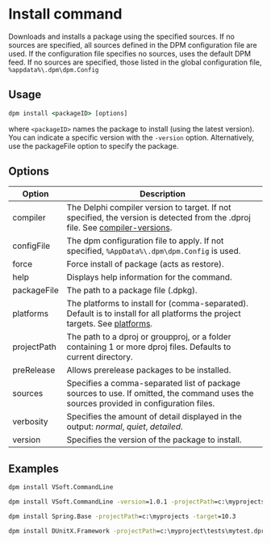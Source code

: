 # Install command

Downloads and installs a package using the specified sources. If no sources are specified, all sources defined in the DPM configuration file are used. If the configuration file specifies no sources, uses the default DPM feed.
If no sources are specified, those listed in the global configuration file, `%appdata%\.dpm\dpm.Config`

## Usage

```bat
dpm install <packageID> [options]
```

where `<packageID>` names the package to install (using the latest version). You can indicate a specific version with the `-version` option. Alternatively, use the packageFile option to specify the package.

## Options

| Option      | Description                                                                                                                                           |
| ----------- | ----------------------------------------------------------------------------------------------------------------------------------------------------- |
| compiler    | The Delphi compiler version to target. If not specified, the version is detected from the .dproj file. See [compiler-versions](../compiler-versions). |
| configFile  | The dpm configuration file to apply. If not specified, `%AppData%\.dpm\dpm.Config` is used.                                                           |
| force       | Force install of package (acts as restore).                                                                                                           |
| help        | Displays help information for the command.                                                                                                            |
| packageFile | The path to a package file (.dpkg).                                                                                                                   |
| platforms   | The platforms to install for (comma-separated). Default is to install for all platforms the project targets. See [platforms](../platforms).           |
| projectPath | The path to a dproj or groupproj, or a folder containing 1 or more dproj files. Defaults to current directory.                                        |
| preRelease  | Allows prerelease packages to be installed.                                                                                                           |
| sources     | Specifies a comma-separated list of package sources to use. If omitted, the command uses the sources provided in configuration files.                 |
| verbosity   | Specifies the amount of detail displayed in the output: _normal_, _quiet_, _detailed_.                                                                |
| version     | Specifies the version of the package to install.                                                                                                      |

## Examples

```bat
dpm install VSoft.CommandLine

dpm install VSoft.CommandLine -version=1.0.1 -projectPath=c:\myprojects\project1.dproj

dpm install Spring.Base -projectPath=c:\myprojects -target=10.3

dpm install DUnitX.Framework -projectPath=c:\myproject\tests\mytest.dproj -compiler=10.3 -platforms=Win32,Win64,OSX32
```

